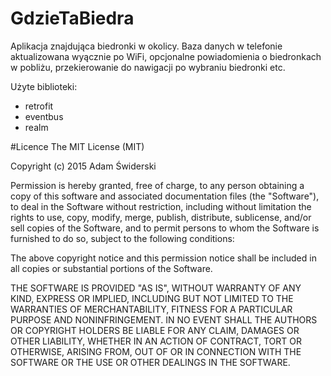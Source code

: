 # GdzieTaBiedra

Aplikacja znajdująca biedronki w okolicy. Baza danych w telefonie aktualizowana wyącznie po WiFi, opcjonalne powiadomienia o biedronkach w pobliżu, przekierowanie do nawigacji po wybraniu biedronki etc.

Użyte biblioteki:
 - retrofit
 - eventbus
 - realm 

#Licence
The MIT License (MIT)

Copyright (c) 2015 Adam Świderski

Permission is hereby granted, free of charge, to any person obtaining a copy
of this software and associated documentation files (the "Software"), to deal
in the Software without restriction, including without limitation the rights
to use, copy, modify, merge, publish, distribute, sublicense, and/or sell
copies of the Software, and to permit persons to whom the Software is
furnished to do so, subject to the following conditions:

The above copyright notice and this permission notice shall be included in all
copies or substantial portions of the Software.

THE SOFTWARE IS PROVIDED "AS IS", WITHOUT WARRANTY OF ANY KIND, EXPRESS OR
IMPLIED, INCLUDING BUT NOT LIMITED TO THE WARRANTIES OF MERCHANTABILITY,
FITNESS FOR A PARTICULAR PURPOSE AND NONINFRINGEMENT. IN NO EVENT SHALL THE
AUTHORS OR COPYRIGHT HOLDERS BE LIABLE FOR ANY CLAIM, DAMAGES OR OTHER
LIABILITY, WHETHER IN AN ACTION OF CONTRACT, TORT OR OTHERWISE, ARISING FROM,
OUT OF OR IN CONNECTION WITH THE SOFTWARE OR THE USE OR OTHER DEALINGS IN THE
SOFTWARE.
